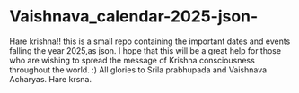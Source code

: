 # Vaishnava_calendar-2025-json-
Hare  krishna!!  this is a small repo  containing  the important  dates  and events   falling the  year  2025,as json. I hope  that  this  will   be  a  great  help   for those   who  are    wishing to  spread the message  of  Krishna  consciousness  throughout the   world. :) All  glories  to  Srila prabhupada  and Vaishnava Acharyas. Hare krsna.
